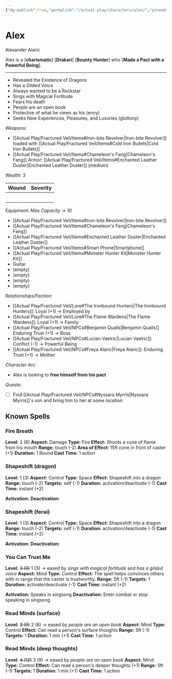 ```yaml
---
{"dg-publish":true,"permalink":"/actual-play/characters/alex/","pinned":true}
---
```


# Alex
Alexander Alaric

Alex is a \[**charismatic**] \[**Drakari**] \[**Bounty Hunter**] who \[**Made a Pact with a Powerful Being**].

***
* Revealed the Existence of Dragons
* Has a Gilded Voice
* Always wanted to be a Rockstar
* Sings with Magical Fortitude
* Fears his death
* People are an open book
* Protective of what he views as his (envy)
* Seeks New Experiences, Pleasures, and Luxuries (gluttony)

_Weapons:_ 
* [[Actual Play/Fractured Veil/Items#Iron-bite Revolver\|Iron-bite Revolver]] loaded with [[Actual Play/Fractured Veil/Items#Cold Iron Bullets\|Cold Iron Bullets]]
* [[Actual Play/Fractured Veil/Items#Chameleon's Fang\|Chameleon's Fang]]
*Armor:* [[Actual Play/Fractured Veil/Items#Enchanted Leather Duster\|Enchanted Leather Duster]] (medium)

*Wealth:* 3

| Wound | Severity |
| ----- | -------- |
|       |          |
|       |          |
|       |          |
|       |          |
|       |          |

Equipment: _Max Capacity → 10_
* [[Actual Play/Fractured Veil/Items#Iron-bite Revolver\|Iron-bite Revolver]]
* [[Actual Play/Fractured Veil/Items#Chameleon's Fang\|Chameleon's Fang]]
* [[Actual Play/Fractured Veil/Items#Enchanted Leather Duster\|Enchanted Leather Duster]]
* [[Actual Play/Fractured Veil/Items#Smart Phone\|Smartphone]]
* [[Actual Play/Fractured Veil/Items#Monster Hunter Kit\|Monster Hunter Kit]]
* Guitar
* (empty)
* (empty)
* (empty)
* (empty)

*Relationships/Faction:*
* [[Actual Play/Fractured Veil/Lore#The Ironbound Hunters\|The Ironbound Hunters]]: Loyal (+1) → Employed by
* [[Actual Play/Fractured Veil/Lore#The Flame Wardens\|The Flame Wardens]]: Loyal (+1) → Family
* [[Actual Play/Fractured Veil/NPCs#Benjamin Qualls\|Benjamin Qualls]] Enduring Trust (+1) →  Boss
* [[Actual Play/Fractured Veil/NPCs#Lucian Vaelric\|Lucian Vaelric]]:  Conflict (-1) → Powerful Being
* [[Actual Play/Fractured Veil/NPCs#Freya Alaric\|Freya Alaric]]: Enduring Trust (+1) -> Mother

*Character Arc:*
* Alex is looking to **free himself from his pact**

_Quests:_
- [ ] Find [[Actual Play/Fractured Veil/NPCs#Nyssara Myrris\|Nyssara Myrris]]'s son and bring him to her at some location

## Known Spells

### Fire Breath

**Level:** 2 (6)
**Aspect:** Damage
**Type:** Fire
**Effect:** Shoots a cone of flame from his mouth
**Range:** touch (-2)
**Area of Effect:** 15ft cone in front of caster (+1)
**Duration:** 1 Round
**Cast Time:** 1 action

### Shapeshift (dragon)

**Level:** 1 (3)
**Aspect:** Control
**Type:** Space
**Effect:** Shapeshift into a dragon
**Range:** touch (-2)
**Targets:** self (-1)
**Duration:** activation/deactivate (-1)
**Cast Time:** instant (+2)

**Activation:** 
**Deactivation:**

### Shapeshift (ferai)

**Level:** 1 (3)
**Aspect:** Control
**Type:** Space
**Effect:** Shapeshift into a dragon
**Range:** touch (-2)
**Targets:** self (-1)
**Duration:** activation/deactivate (-1)
**Cast Time:** instant (+2)

**Activation:** 
**Deactivation:**

### You Can Trust Me

**Level:** ~~3 (9)~~ 1 (3) → eased by _sings with magical fortitude_ and _has a gilded voice_
**Aspect:** Mind
**Type:** Control
**Effect:** The spell helps convinces others with in range that the caster is trustworthy.
**Range:** 5ft (-1)
**Targets:** 1 
**Duration:** activate/deactivate (-1)
**Cast Time:** instant (+2)  

**Activation:** Speaks in singsong
**Deactivation:** Enter combat or stop speaking in singsong

### Read Minds (surface)

**Level:** ~~3 (9)~~ 2 (6) → eased by _people are an open book_
**Aspect:** Mind
**Type:** Control
**Effect:** Can read a person's surface thoughts
**Range:** 5ft (-1)
**Targets:** 1 
**Duration:** 1 min (+1)
**Cast Time:** 1 action

### Read Minds (deep thoughts)

**Level:** ~~4 (12)~~ 3 (9) → eased by _people are an open book_
**Aspect:** Mind
**Type:** Control
**Effect:** Can read a person's deeper thoughts (+1)
**Range:** 5ft (-1)
**Targets:** 1 
**Duration:** 1 min (+1)
**Cast Time:** 1 action
